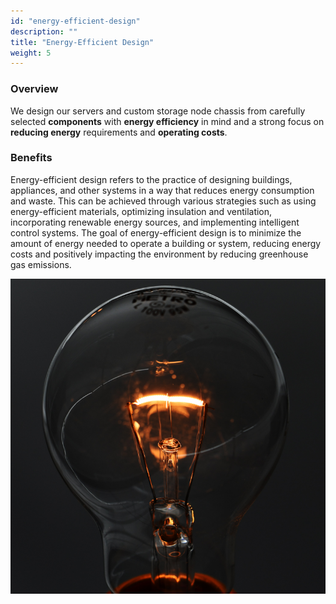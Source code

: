 ```yaml
---
id: "energy-efficient-design"
description: ""
title: "Energy-Efficient Design"
weight: 5
---
```


### Overview

We design our servers and custom storage node chassis from carefully selected **components** with **energy efficiency** in mind and a strong focus on **reducing energy** requirements and **operating costs**.

### Benefits

Energy-efficient design refers to the practice of designing buildings, appliances, and other systems in a way that reduces energy consumption and waste. This can be achieved through various strategies such as using energy-efficient materials, optimizing insulation and ventilation, incorporating renewable energy sources, and implementing intelligent control systems. The goal of energy-efficient design is to minimize the amount of energy needed to operate a building or system, reducing energy costs and positively impacting the environment by reducing greenhouse gas emissions.

![energy-efficient](energy-efficient.png)


